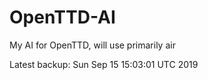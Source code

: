 # OpenTTD-AI
My AI for OpenTTD, will use primarily air

Latest backup: Sun Sep 15 15:03:01 UTC 2019
